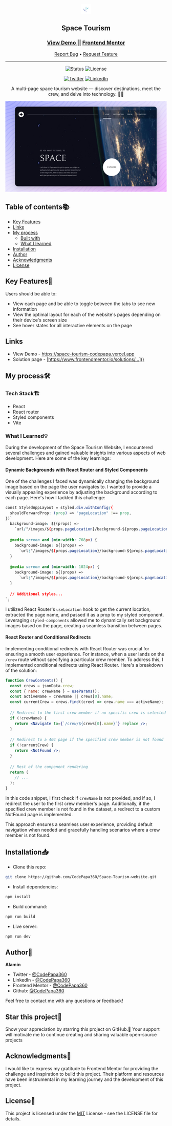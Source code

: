<div align="center">

  <img src="./public/images/favicon-32x32.png" alt="logo" width="30" height="auto">

  <h2>Space Tourism</h2>

  <h3>
    <a href="https://space-tourism-codepapa.vercel.app">
      <strong>View Demo</strong>
    </a> || <a href="">
      <strong>Frontend Mentor</strong>
    </a>
  </h3>

  <div align="center">
    <a href="https://github.com/CodePapa360/Space-Tourism-website/issues">Report Bug</a>
    •
    <a href="https://github.com/CodePapa360/Space-Tourism-website/pulls">Request Feature</a>
  </div>

  <hr>

</div>

<!-- Badges -->
<div align="center">

<!-- Status -->
<img src="https://img.shields.io/badge/Status-Completed-success?style=flat" alt="Status" />

<!-- Liceensee -->
<img src="https://img.shields.io/badge/License-MIT-blue?style=flat" alt="License" />

<a href='https://www.twitter.com/CodePapa360' target="_blank"><img alt='Twitter' src='https://img.shields.io/badge/@CodePapa360-100000?style=for-the-badge&logo=Twitter&logoColor=00C9F7&labelColor=3F3F3F&color=0092FA'/></a>
<a href='https://www.linkedin.com/in/codepapa360' target="_blank"><img alt='LinkedIn' src='https://img.shields.io/badge/@CodePapa360-100000?style=for-the-badge&logo=LinkedIn&logoColor=00a0dc&labelColor=2F2F2F&color=0077b5'/></a>

</div>

<!-- Brief -->
<p align="center">
A multi-page space tourism website — discover destinations, meet the crew, and delve into technology. 🚀🌌
</p>

<!-- Screenshot -->
<a align="center" href="https://space-tourism-codepapa.vercel.app">

![Screenshot](./public/thumbnail-preview.jpg)

</a>

## Table of contents📚

- [Key Features](#key-features)
- [Links](#links)
- [My process](#my-process)
  - [Built with](#built-with)
  - [What I learned](#what-i-learned)
- [Installation](#installation)
- [Author](#author)
- [Acknowledgments](#acknowledgments)
- [License](#license)

## Key Features🎉

Users should be able to:

- View each page and be able to toggle between the tabs to see new information
- View the optimal layout for each of the website's pages depending on their device's screen size
- See hover states for all interactive elements on the page

## Links

- View Demo - https://space-tourism-codepapa.vercel.app
- Solution page - [https://www.frontendmentor.io/solutions/...]()

## My process🛠️

### Tech Stack🏗️

- React
- React router
- Styled components
- Vite

### What I Learned💡

During the development of the Space Tourism Website, I encountered several challenges and gained valuable insights into various aspects of web development. Here are some of the key learnings:

#### Dynamic Backgrounds with React Router and Styled Components

One of the challenges I faced was dynamically changing the background image based on the page the user navigates to. I wanted to provide a visually appealing experience by adjusting the background according to each page. Here's how I tackled this challenge:

```css
const StyledAppLayout = styled.div.withConfig({
  shouldForwardProp: (prop) => "pageLocation" !== prop,
})`
  background-image: ${(props) =>
    `url("/images/${props.pageLocation}/background-${props.pageLocation}-mobile.jpg")`};

  @media screen and (min-width: 768px) {
    background-image: ${(props) =>
      `url("/images/${props.pageLocation}/background-${props.pageLocation}-tablet.jpg")`};
  }

  @media screen and (min-width: 1024px) {
    background-image: ${(props) =>
      `url("/images/${props.pageLocation}/background-${props.pageLocation}-desktop.jpg")`};
  }

  // Additional styles...
`;
```

I utilized React Router's `useLocation` hook to get the current location, extracted the page name, and passed it as a prop to my styled component. Leveraging `styled-components` allowed me to dynamically set background images based on the page, creating a seamless transition between pages.

#### React Router and Conditional Redirects

Implementing conditional redirects with React Router was crucial for ensuring a smooth user experience. For instance, when a user lands on the `/crew` route without specifying a particular crew member. To address this, I implemented conditional redirects using React Router. Here's a breakdown of the solution:

```jsx
function CrewContents() {
  const crews = jsonData.crew;
  const { name: crewName } = useParams();
  const activeName = crewName || crews[0].name;
  const currentCrew = crews.find((crew) => crew.name === activeName);

  // Redirect to the first crew member if no specific crew is selected
  if (!crewName) {
    return <Navigate to={`/crew/${crews[0].name}`} replace />;
  }

  // Redirect to a 404 page if the specified crew member is not found
  if (!currentCrew) {
    return <NotFound />;
  }

  // Rest of the component rendering
  return (
    // ...
  );
}
```

In this code snippet, I first check if `crewName` is not provided, and if so, I redirect the user to the first crew member's page. Additionally, if the specified crew member is not found in the dataset, a redirect to a custom NotFound page is implemented.

This approach ensures a seamless user experience, providing default navigation when needed and gracefully handling scenarios where a crew member is not found.

## Installation📥

- Clone this repo:

```sh
git clone https://github.com/CodePapa360/Space-Tourism-website.git
```

- Install dependencies:

```sh
npm install
```

- Build command:

```sh
npm run build
```

- Live server:

```sh
npm run dev
```

## Author👤

<b>Alamin</b>

- Twitter - [@CodePapa360](https://www.twitter.com/CodePapa360)
- LinkedIn - [@CodePapa360](https://www.linkedin.com/in/codepapa360)
- Frontend Mentor - [@CodePapa360](https://www.frontendmentor.io/profile/CodePapa360)
- Github: [@CodePapa360](https://github.com/codepapa360)

Feel free to contact me with any questions or feedback!

## Star this project🌟

Show your appreciation by starring this project on GitHub.🙂 Your support will motivate me to continue creating and sharing valuable open-source projects

## Acknowledgments🙏

I would like to express my gratitude to Frontend Mentor for providing the challenge and inspiration to build this project. Their platform and resources have been instrumental in my learning journey and the development of this project.

## License📜

This project is licensed under the [MIT](./LICENSE.md) License - see the LICENSE file for details.
